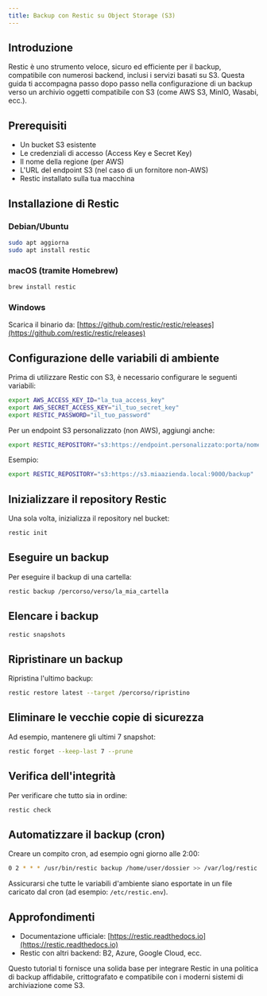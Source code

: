 ```yaml
---
title: Backup con Restic su Object Storage (S3)
---
```


## Introduzione

Restic è uno strumento veloce, sicuro ed efficiente per il backup, compatibile con numerosi backend, inclusi i servizi basati su S3. Questa guida ti accompagna passo dopo passo nella configurazione di un backup verso un archivio oggetti compatibile con S3 (come AWS S3, MinIO, Wasabi, ecc.).

## Prerequisiti

*   Un bucket S3 esistente
*   Le credenziali di accesso (Access Key e Secret Key)
*   Il nome della regione (per AWS)
*   L'URL del endpoint S3 (nel caso di un fornitore non-AWS)
*   Restic installato sulla tua macchina

## Installazione di Restic

### Debian/Ubuntu

```bash
sudo apt aggiorna
sudo apt install restic
```

### macOS (tramite Homebrew)

```bash
brew install restic
```

### Windows

Scarica il binario da: [https://github.com/restic/restic/releases](https://github.com/restic/restic/releases)

## Configurazione delle variabili di ambiente

Prima di utilizzare Restic con S3, è necessario configurare le seguenti variabili:

```bash
export AWS_ACCESS_KEY_ID="la_tua_access_key"
export AWS_SECRET_ACCESS_KEY="il_tuo_secret_key"
export RESTIC_PASSWORD="il_tuo_password"
```

Per un endpoint S3 personalizzato (non AWS), aggiungi anche:

```bash
export RESTIC_REPOSITORY="s3:https://endpoint.personalizzato:porta/nome_bucket"
```

Esempio:

```bash
export RESTIC_REPOSITORY="s3:https://s3.miaazienda.local:9000/backup"
```

## Inizializzare il repository Restic

Una sola volta, inizializza il repository nel bucket:

```bash
restic init
```

## Eseguire un backup

Per eseguire il backup di una cartella:

```bash
restic backup /percorso/verso/la_mia_cartella
```

## Elencare i backup

```bash
restic snapshots
```

## Ripristinare un backup

Ripristina l'ultimo backup:

```bash
restic restore latest --target /percorso/ripristino
```

## Eliminare le vecchie copie di sicurezza

Ad esempio, mantenere gli ultimi 7 snapshot:

```bash
restic forget --keep-last 7 --prune
```

## Verifica dell'integrità

Per verificare che tutto sia in ordine:

```bash
restic check
```

## Automatizzare il backup (cron)

Creare un compito cron, ad esempio ogni giorno alle 2:00:

```bash
0 2 * * * /usr/bin/restic backup /home/user/dossier >> /var/log/restic.log 2>&1
```

Assicurarsi che tutte le variabili d'ambiente siano esportate in un file caricato dal cron (ad esempio: `/etc/restic.env`).

## Approfondimenti

*   Documentazione ufficiale: [https://restic.readthedocs.io](https://restic.readthedocs.io)
*   Restic con altri backend: B2, Azure, Google Cloud, ecc.

Questo tutorial ti fornisce una solida base per integrare Restic in una politica di backup affidabile, crittografato e compatibile con i moderni sistemi di archiviazione come S3.